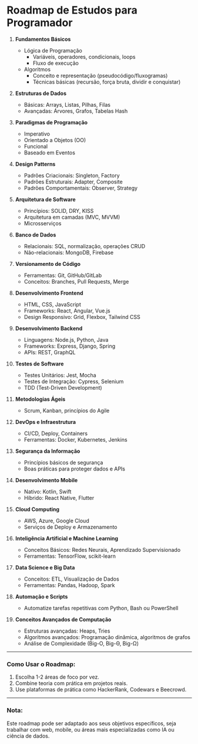 # Roadmap de Estudos para Programador

1. **Fundamentos Básicos**
   - Lógica de Programação
     - Variáveis, operadores, condicionais, loops
     - Fluxo de execução
   - Algoritmos
     - Conceito e representação (pseudocódigo/fluxogramas)
     - Técnicas básicas (recursão, força bruta, dividir e conquistar)

2. **Estruturas de Dados**
   - Básicas: Arrays, Listas, Pilhas, Filas
   - Avançadas: Árvores, Grafos, Tabelas Hash

3. **Paradigmas de Programação**
   - Imperativo
   - Orientado a Objetos (OO)
   - Funcional
   - Baseado em Eventos

4. **Design Patterns**
   - Padrões Criacionais: Singleton, Factory
   - Padrões Estruturais: Adapter, Composite
   - Padrões Comportamentais: Observer, Strategy

5. **Arquitetura de Software**
   - Princípios: SOLID, DRY, KISS
   - Arquitetura em camadas (MVC, MVVM)
   - Microsserviços

6. **Banco de Dados**
   - Relacionais: SQL, normalização, operações CRUD
   - Não-relacionais: MongoDB, Firebase

7. **Versionamento de Código**
   - Ferramentas: Git, GitHub/GitLab
   - Conceitos: Branches, Pull Requests, Merge

8. **Desenvolvimento Frontend**
   - HTML, CSS, JavaScript
   - Frameworks: React, Angular, Vue.js
   - Design Responsivo: Grid, Flexbox, Tailwind CSS

9. **Desenvolvimento Backend**
   - Linguagens: Node.js, Python, Java
   - Frameworks: Express, Django, Spring
   - APIs: REST, GraphQL

10. **Testes de Software**
    - Testes Unitários: Jest, Mocha
    - Testes de Integração: Cypress, Selenium
    - TDD (Test-Driven Development)

11. **Metodologias Ágeis**
    - Scrum, Kanban, princípios do Agile

12. **DevOps e Infraestrutura**
    - CI/CD, Deploy, Containers
    - Ferramentas: Docker, Kubernetes, Jenkins

13. **Segurança da Informação**
    - Princípios básicos de segurança
    - Boas práticas para proteger dados e APIs

14. **Desenvolvimento Mobile**
    - Nativo: Kotlin, Swift
    - Híbrido: React Native, Flutter

15. **Cloud Computing**
    - AWS, Azure, Google Cloud
    - Serviços de Deploy e Armazenamento

16. **Inteligência Artificial e Machine Learning**
    - Conceitos Básicos: Redes Neurais, Aprendizado Supervisionado
    - Ferramentas: TensorFlow, scikit-learn

17. **Data Science e Big Data**
    - Conceitos: ETL, Visualização de Dados
    - Ferramentas: Pandas, Hadoop, Spark

18. **Automação e Scripts**
    - Automatize tarefas repetitivas com Python, Bash ou PowerShell

19. **Conceitos Avançados de Computação**
    - Estruturas avançadas: Heaps, Tries
    - Algoritmos avançados: Programação dinâmica, algoritmos de grafos
    - Análise de Complexidade (Big-O, Big-Θ, Big-Ω)

---

### Como Usar o Roadmap:
1. Escolha 1-2 áreas de foco por vez.
2. Combine teoria com prática em projetos reais.
3. Use plataformas de prática como HackerRank, Codewars e Beecrowd.

---

### Nota:
Este roadmap pode ser adaptado aos seus objetivos específicos, seja trabalhar com web, mobile, ou áreas mais especializadas como IA ou ciência de dados.
```

